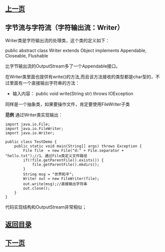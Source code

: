 ## [上一页](course75)
##  字节流与字符流（字符输出流：Writer）

Writer类是字符输出流的处理类，这个类的定义如下：

public abstract class Writer
extends Object
implements Appendable, Closeable, Flushable

比字节输出流的OutputStream多了一个Appendable接口。

在Writer类里面也提供有write()的方法,而且该方法接收的类型都是char型的，不过里面有一个直接输出字符串的方法：

- 输入内容： public void write(String str)
           throws IOException

同样是一个抽象类，如果要操作文件，肯定要使用FileWriter子类

**范例** 通过Writer类实现输出：

	import java.io.File;
	import java.io.FileWriter;
	import java.io.Writer;
	
	public class TestDemo {
		public static void main(String[] args) throws Exception {
			File file  = new File("d:" + File.separator + "hello.txt");//1、通过File类定义文件路径
			if(!file.getParentFile().exists()) {
				file.getParentFile().mkdirs();
			}
			String msg = "世界和平";
			Writer out = new FileWriter(file);
			out.write(msg);//直接输出字符串
			out.close();
		}	
	}

代码实现结构和OutputStream非常相似；


## [返回目录](https://wuchengcheng110120.github.io/aliyunjava3/list)
## [下一页](course77)
